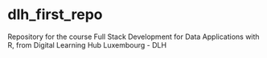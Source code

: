 # dlh_first_repo
Repository for the course Full Stack Development for Data Applications with R, from Digital Learning Hub Luxembourg - DLH
